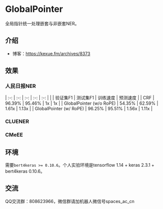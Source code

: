 # GlobalPointer
全局指针统一处理嵌套与非嵌套NER。

## 介绍

- 博客：https://kexue.fm/archives/8373

## 效果

### 人民日报NER

| :-: | :-: | :-: | :-: | :-: |
| | 验证集F1 | 测试集F1 | 训练速度 | 预测速度 |
| CRF | 96.39% | 95.46% | 1x | 1x |
| GlobalPointer (w/o RoPE) | 54.35% | 62.59% | 1.61x | 1.13x |
| GlobalPointer (w/ RoPE) | 96.25% | 95.51% | 1.56x | 1.11x |

### CLUENER

### CMeEE

## 环境

需要`bert4keras >= 0.10.6`。个人实验环境是tensorflow 1.14 + keras 2.3.1 + bert4keras 0.10.6。

## 交流
QQ交流群：808623966，微信群请加机器人微信号spaces_ac_cn

